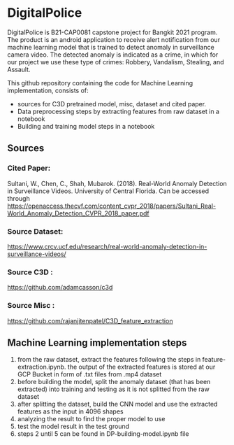 # DigitalPolice
DigitalPolice is B21-CAP0081 capstone project for Bangkit 2021 program. The product is an android application to receive alert notification from our machine learning model that is trained to detect anomaly in surveillance camera video. The detected anomaly is indicated as a crime, in which for our project we use these type of crimes: Robbery, Vandalism, Stealing, and Assault.

This github repository containing the code for Machine Learning implementation, consists of:
- sources for C3D pretrained model, misc, dataset and cited paper.
- Data preprocessing steps by extracting features from raw dataset in a notebook
- Building and training model steps in a notebook

## Sources

### Cited Paper: 
Sultani, W., Chen, C., Shah, Mubarok. (2018). Real-World Anomaly Detection in Surveillance Videos. University of Central Florida. Can be accessed through https://openaccess.thecvf.com/content_cvpr_2018/papers/Sultani_Real-World_Anomaly_Detection_CVPR_2018_paper.pdf

### Source Dataset: 
https://www.crcv.ucf.edu/research/real-world-anomaly-detection-in-surveillance-videos/

### Source C3D : 
https://github.com/adamcasson/c3d

### Source Misc :
https://github.com/rajanjitenpatel/C3D_feature_extraction

## Machine Learning implementation steps
1. from the raw dataset, extract the features following the steps in feature-extraction.ipynb. the output of the extracted features is stored at our GCP Bucket in form of .txt files from .mp4 dataset
2. before building the model, split the anomaly dataset (that has been extracted) into training and testing as it is not splitted from the raw dataset
3. after splitting the dataset, build the CNN model and use the extracted features as the input in 4096 shapes
4. analyzing the result to find the proper model to use
5. test the model result in the test ground
6. steps 2 until 5 can be found in DP-building-model.ipynb file 



